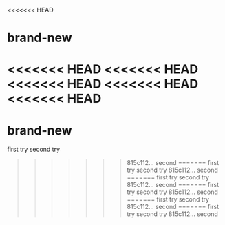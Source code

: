 <<<<<<< HEAD
# brand-new
<<<<<<< HEAD
<<<<<<< HEAD
<<<<<<< HEAD
<<<<<<< HEAD
<<<<<<< HEAD
=======
# brand-new
first try
second try
>>>>>>> 815c112... second
=======
first try
second try
>>>>>>> 815c112... second
=======
first try
second try
>>>>>>> 815c112... second
=======
first try
second try
>>>>>>> 815c112... second
=======
first try
second try
>>>>>>> 815c112... second
=======
first try
second try
>>>>>>> 815c112... second
